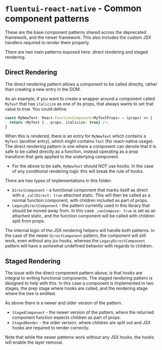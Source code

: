 # `fluentui-react-native` - Common component patterns

These are the base component patterns shared across the deprecated framework, and the newer framework. This also includes the custom JSX handlers required to render them properly.

There are two main patterns exposed here: direct rendering and staged rendering.

## Direct Rendering

The direct rendering pattern allows a component to be called directly, rather than creating a new entry in the DOM.

As an example, if you want to create a wrapper around a component called `MyText` that has `italicize` as one of its props, that always wants to set that value to true. You could define:

```ts
const MyNewText: React.FunctionComponent<MyTextProps> = (props) => {
  return <MyText {...props, italicize: true} />;
}
```

When this is rendered, there is an entry for `MyNewText` which contains a `MyText` (another entry), which might contains `Text` (for react-native usage). The direct rendering pattern is one where a component can denote that it is safe to be called directly as a function, instead operating as a prop transform that gets applied to the underlying component.

- For the above to be safe, `MyNewText` should NOT use hooks. In the case of any conditional rendering logic this will break the rule of hooks.

There are two types of implementations in this folder:

- `DirectComponent` - a functional component that marks itself as direct with a `_callDirect: true` attached static. This will then be called as a normal function component, with children included as part of props.
- `LegacyDirectComponent` - the pattern currently used in this library that should be moved away from. In this case `_canCompose: true` is set as an attached static, and the function component will be called with children split from props.

The internal logic of the JSX rendering helpers will handle both patterns. In the case of the newer `DirectComponent` pattern, the component will still work, even without any jsx hooks, whereas the `LegacyDirectComponent` pattern will have a somewhat undefined behavior with regards to children.

## Staged Rendering

The issue with the direct component pattern above, is that hooks are integral to writing functional components. The staged rendering pattern is designed to help with this. In this case a component is implemented in two stages, the prep stage where hooks are called, and the rendering stage where the tree is emitted.

As above there is a newer and older version of the pattern.

- `StagedComponent` - the newer version of the pattern, where the returned component function expects children as part of props.
- `StagedRender` - the older version, where children are split out and JSX hooks are required to render correctly.

Note that while the newer patterns work without any JSX hooks, the hooks will enable the layer removal.
